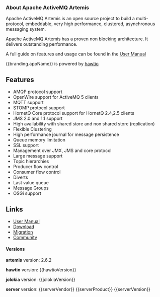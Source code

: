 <h3 class="about-header">About Apache ActiveMQ Artemis</h3>

<div id="content">
    <div class="wrapper">
        <p>Apache ActiveMQ Artemis is an open source project to build a multi-protocol, embeddable, very high performance, clustered, asynchronous messaging system.</p>
        <p>Apache ActiveMQ Artemis has a proven non blocking architecture. It delivers outstanding performance. </p>
        <p>A full guide on features and usage can be found in the <a href="#/help">User Manual</a></p>
        <p/>{{branding.appName}} is powered by <img class='no-shadow' ng-src='img/logo-16px.png'><a href="http://hawt.io/">hawtio</a><p/>
        <h2 id = "Features">Features</h2>
        <ul>
            <li>AMQP protocol support</li>
            <li>OpenWire support for ActiveMQ 5 clients</li>
            <li>MQTT support</li>
            <li>STOMP protocol support</li>
            <li>HornetQ Core protocol support for HornetQ 2.4,2.5 clients</li>
            <li>JMS 2.0 and 1.1 support</li>
            <li>High availability with shared store and non shared store (replication)</li>
            <li>Flexible Clustering</li>
            <li>High performance journal for message persistence</li>
            <li>Queue memory limitation</li>
            <li>SSL support</li>
            <li>Management over JMX, JMS and core protocol</li>
            <li>Large message support</li>
            <li>Topic hierarchies</li>
            <li>Producer flow control</li>
            <li>Consumer flow control</li>
            <li>Diverts</li>
            <li>Last value queue</li>
            <li>Message Groups</li>
            <li>OSGi support</li>
        </ul>
        <h2 id = "Links">Links</h2>
        <ul>
            <li><a target="_blank" href="#/help">User Manual</a></li>
            <li><a href="https://activemq.apache.org/artemis/download.html">Download</a></li>
            <li><a href="https://activemq.apache.org/artemis/migration.html">Migration</a></li>
            <li><a href="https://activemq.apache.org/artemis/community.html">Community</a></li>
        </ul>
    </div>
</div>


<h4>Versions</h4>

  **artemis** version: 2.6.2

  **hawtio** version: {{hawtioVersion}}

  **jolokia** version: {{jolokiaVersion}}

<div ng-show="serverVendor">
  <strong>server</strong> version: {{serverVendor}} {{serverProduct}} {{serverVersion}}
</div>